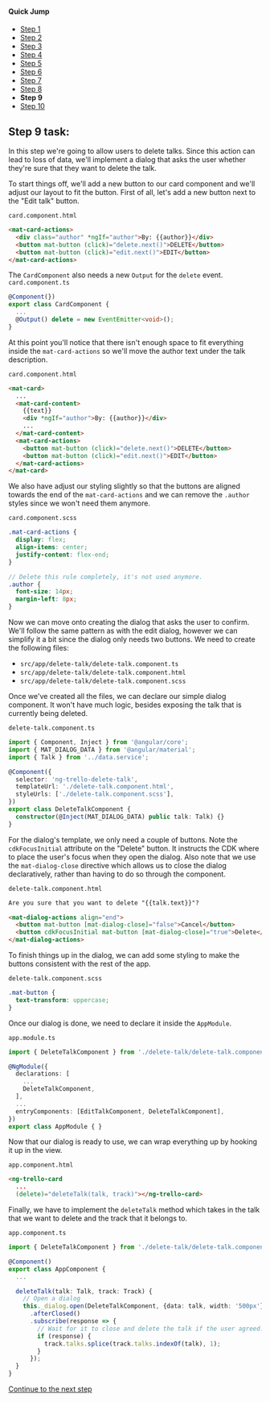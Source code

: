 #### Quick Jump ####
* [Step 1](./step-1.md)
* [Step 2](./step-2.md)
* [Step 3](./step-3.md)
* [Step 4](./step-4.md)
* [Step 5](./step-5.md)
* [Step 6](./step-6.md)
* [Step 7](./step-7.md)
* [Step 8](./step-8.md)
* **Step 9**
* [Step 10](./step-10.md)

## Step 9 task:
In this step we're going to allow users to delete talks. Since this action can lead to loss of data,
we'll implement a dialog that asks the user whether they're sure that they want to delete the talk.

To start things off, we'll add a new button to our card component and we'll adjust our layout
to fit the button. First of all, let's add a new button next to the "Edit talk" button.

`card.component.html`
```html
<mat-card-actions>
  <div class="author" *ngIf="author">By: {{author}}</div>
  <button mat-button (click)="delete.next()">DELETE</button>
  <button mat-button (click)="edit.next()">EDIT</button>
</mat-card-actions>
```

The `CardComponent` also needs a new `Output` for the `delete` event.
`card.component.ts`
```ts
@Component(})
export class CardComponent {
  ...
  @Output() delete = new EventEmitter<void>();
}
```

At this point you'll notice that there isn't enough space to fit everything inside the
`mat-card-actions` so we'll move the author text under the talk description.

`card.component.html`
```html
<mat-card>
  ...
  <mat-card-content>
    {{text}}
    <div *ngIf="author">By: {{author}}</div>
    ...
  </mat-card-content>
  <mat-card-actions>
    <button mat-button (click)="delete.next()">DELETE</button>
    <button mat-button (click)="edit.next()">EDIT</button>
  </mat-card-actions>
</mat-card>
```

We also have adjust our styling slightly so that the buttons are aligned towards the end of the
`mat-card-actions` and we can remove the `.author` styles since we won't need them anymore.

`card.component.scss`
```scss
.mat-card-actions {
  display: flex;
  align-items: center;
  justify-content: flex-end;
}

// Delete this rule completely, it's not used anymore.
.author {
  font-size: 14px;
  margin-left: 8px;
}
```

Now we can move onto creating the dialog that asks the user to confirm. We'll follow the same
pattern as with the edit dialog, however we can simplify it a bit since the dialog only needs two
buttons. We need to create the following files:

* `src/app/delete-talk/delete-talk.component.ts`
* `src/app/delete-talk/delete-talk.component.html`
* `src/app/delete-talk/delete-talk.component.scss`

Once we've created all the files, we can declare our simple dialog component. It won't have much
logic, besides exposing the talk that is currently being deleted.

`delete-talk.component.ts`
```ts
import { Component, Inject } from '@angular/core';
import { MAT_DIALOG_DATA } from '@angular/material';
import { Talk } from '../data.service';

@Component({
  selector: 'ng-trello-delete-talk',
  templateUrl: './delete-talk.component.html',
  styleUrls: ['./delete-talk.component.scss'],
})
export class DeleteTalkComponent {
  constructor(@Inject(MAT_DIALOG_DATA) public talk: Talk) {}
}
```

For the dialog's template, we only need a couple of buttons. Note the `cdkFocusInitial` attribute
on the "Delete" button. It instructs the CDK where to place the user's focus when they open the
dialog. Also note that we use the `mat-dialog-close` directive which allows us to close the dialog
declaratively, rather than having to do so through the component.

`delete-talk.component.html`
```html
Are you sure that you want to delete "{{talk.text}}"?

<mat-dialog-actions align="end">
  <button mat-button [mat-dialog-close]="false">Cancel</button>
  <button cdkFocusInitial mat-button [mat-dialog-close]="true">Delete</button>
</mat-dialog-actions>
```

To finish things up in the dialog, we can add some styling to make the buttons consistent with the
rest of the app.

`delete-talk.component.scss`
```scss
.mat-button {
  text-transform: uppercase;
}
```

Once our dialog is done, we need to declare it inside the `AppModule`.

`app.module.ts`
```ts
import { DeleteTalkComponent } from './delete-talk/delete-talk.component';

@NgModule({
  declarations: [
    ...
    DeleteTalkComponent,
  ],
  ...
  entryComponents: [EditTalkComponent, DeleteTalkComponent],
})
export class AppModule { }
```

Now that our dialog is ready to use, we can wrap everything up by hooking it up in the view.

`app.component.html`
```html
<ng-trello-card
  ...
  (delete)="deleteTalk(talk, track)"></ng-trello-card>
```

Finally, we have to implement the `deleteTalk` method which takes in the talk that we want to delete
and the track that it belongs to.

`app.component.ts`
```ts
import { DeleteTalkComponent } from './delete-talk/delete-talk.component';

@Component()
export class AppComponent {
  ...

  deleteTalk(talk: Talk, track: Track) {
    // Open a dialog
    this._dialog.open(DeleteTalkComponent, {data: talk, width: '500px'})
      .afterClosed()
      .subscribe(response => {
        // Wait for it to close and delete the talk if the user agreed.
        if (response) {
          track.talks.splice(track.talks.indexOf(talk), 1);
        }
      });
  }
}
```

[Continue to the next step](./step-10.md)
